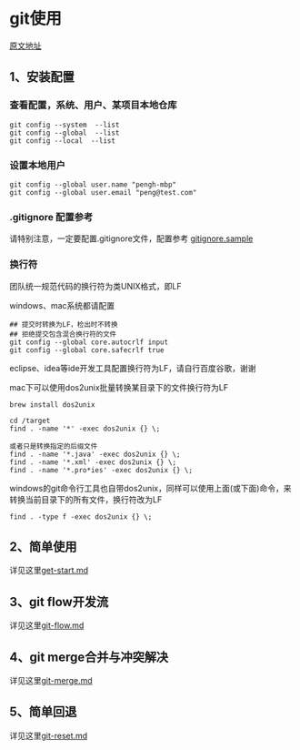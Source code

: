 # git使用
[原文地址](https://github.com/penghcn/start/tree/master/git)

## 1、安装配置
### 查看配置，系统、用户、某项目本地仓库
    git config --system  --list
    git config --global  --list
    git config --local  --list

### 设置本地用户
    git config --global user.name "pengh-mbp"
    git config --global user.email "peng@test.com"

### .gitignore 配置参考
请特别注意，一定要配置.gitignore文件，配置参考 [gitignore.sample](./gitignore.sample)

### 换行符
团队统一规范代码的换行符为类UNIX格式，即LF

windows、mac系统都请配置

    ## 提交时转换为LF，检出时不转换
    ## 拒绝提交包含混合换行符的文件
    git config --global core.autocrlf input
    git config --global core.safecrlf true

eclipse、idea等ide开发工具配置换行符为LF，请自行百度谷歌，谢谢

mac下可以使用dos2unix批量转换某目录下的文件换行符为LF

    brew install dos2unix

    cd /target
    find . -name '*' -exec dos2unix {} \;

    或者只是转换指定的后缀文件
    find . -name '*.java' -exec dos2unix {} \;
    find . -name '*.xml' -exec dos2unix {} \;
    find . -name '*.pro*ies' -exec dos2unix {} \;

windows的git命令行工具也自带dos2unix，同样可以使用上面(或下面)命令，来转换当前目录下的所有文件，换行符改为LF

    find . -type f -exec dos2unix {} \;

## 2、简单使用
详见这里[get-start.md](./get-start.md)

## 3、git flow开发流
详见这里[git-flow.md](./git-flow.md)

## 4、git merge合并与冲突解决
详见这里[git-merge.md](./git-merge.md)

## 5、简单回退
详见这里[git-reset.md](./git-reset.md)
